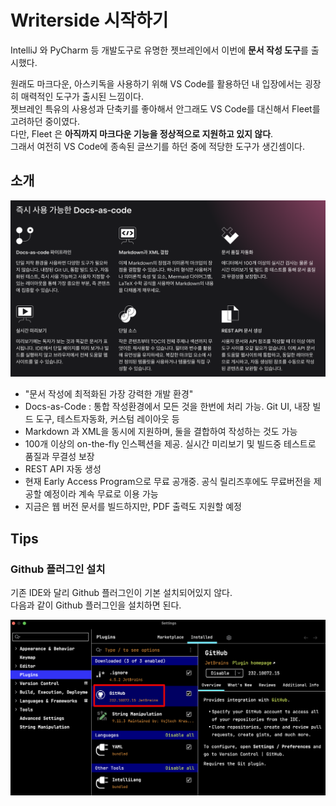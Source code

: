 # Writerside 시작하기

IntelliJ 와 PyCharm 등 개발도구로 유명한 젯브레인에서 이번에 **문서 작성 도구**를 출시했다.  

원래도 마크다운, 아스키독을 사용하기 위해 VS Code를 활용하던 내 입장에서는 굉장히 매력적인 도구가 출시된 느낌이다.  
젯브레인 특유의 사용성과 단축키를 좋아해서 안그래도 VS Code를 대신해서 Fleet를 고려하던 중이였다.  
다만, Fleet 은 **아직까지 마크다운 기능을 정상적으로 지원하고 있지 않다**.  
그래서 여전히 VS Code에 종속된 글쓰기를 하던 중에 적당한 도구가 생긴셈이다.  

## 소개

![1](./images/1.png)

- "문서 작성에 최적화된 가장 강력한 개발 환경"
- Docs-as-Code : 통합 작성환경에서 모든 것을 한번에 처리 가능. Git UI, 내장 빌드 도구, 테스트자동화, 커스텀 레이아웃 등
- Markdown 과 XML을 동시에 지원하며, 둘을 결합하여 작성하는 것도 가능
- 100개 이상의 on-the-fly 인스펙션을 제공. 실시간 미리보기 및 빌드중 테스트로 품질과 무결성 보장
- REST API 자동 생성
- 현재 Early Access Program으로 무료 공개중. 공식 릴리즈후에도 무료버전을 제공할 예정이라 계속 무료로 이용 가능
- 지금은 웹 버전 문서를 빌드하지만, PDF 출력도 지원할 예정

## Tips

### Github 플러그인 설치

기존 IDE와 달리 Github 플러그인이 기본 설치되어있지 않다.  
다음과 같이 Github 플러그인을 설치하면 된다.

![github](./images/github.png)

